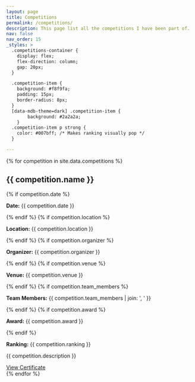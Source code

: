 ```yaml
---
layout: page
title: Competitions
permalink: /competitions/
description: This page list all the competitions I have been part of.
nav: false
nav_order: 15
_styles: >
  .competitions-container {
    display: flex;
    flex-direction: column;
    gap: 20px;
  }

  .competition-item {
    background: #f8f9fa;
    padding: 15px;
    border-radius: 8px;
  }
  [data-mdb-theme=dark] .competition-item {
        background: #2a2a2a;
    }
  .competition-item p strong {
    color: #007bff; /* Makes ranking visually pop */
  }

---
```


<div class="competitions-container">
    {% for competition in site.data.competitions %}
    <div class="competition-item">
        <h2>{{ competition.name }}</h2>
        {% if competition.date %}
            <p><strong>Date:</strong> {{ competition.date }}</p>
        {% endif %}
        {% if competition.location %}
            <p><strong>Location:</strong> {{ competition.location }}</p>
        {% endif %}
        {% if competition.organizer %}
            <p><strong>Organizer:</strong> {{ competition.organizer }}</p>
        {% endif %}
        {% if competition.venue %}
            <p><strong>Venue:</strong> {{ competition.venue }}</p>
        {% endif %}
        {% if competition.team_members %}
            <p><strong>Team Members:</strong> {{ competition.team_members | join: ', ' }}</p>
        {% endif %}
        {% if competition.award %}
            <p><strong>Award:</strong> {{ competition.award }}</p>
        {% endif %}
        <p><strong>Ranking:</strong> {{ competition.ranking }}</p>
        <p>{{ competition.description }}</p>
        <a href="{{ competition.certificate }}" target="_blank">View Certificate</a>
    </div>
    {% endfor %}
</div>
